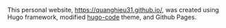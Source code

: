 This personal website, https://quanghieu31.github.io/, was created using Hugo framework, modified [hugo-code](
    https://github.com/luizdepra/hugo-coder) theme, and Github Pages.
